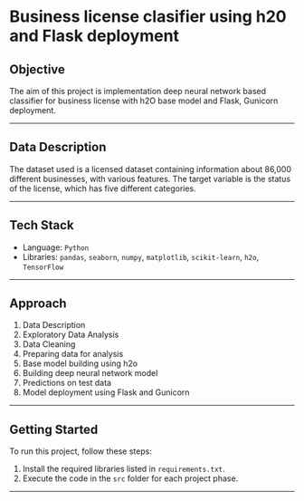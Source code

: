 # Business license clasifier using h20 and Flask deployment

## Objective

The aim of this project is implementation deep neural network based classifier for business license with h2O base model and Flask, Gunicorn deployment.

---

## Data Description

The dataset used is a licensed dataset containing information about 86,000 different businesses, with various features. The target variable is the status of the license, which has five different categories.

---

## Tech Stack

- Language: `Python`
- Libraries: `pandas`, `seaborn`, `numpy`, `matplotlib`, `scikit-learn`, `h2o`, `TensorFlow`

---

## Approach

1. Data Description
2. Exploratory Data Analysis
3. Data Cleaning
4. Preparing data for analysis
5. Base model building using h2o
6. Building deep neural network model
7. Predictions on test data
8. Model deployment using Flask and Gunicorn

---

## Getting Started

To run this project, follow these steps:

1. Install the required libraries listed in `requirements.txt`.
2. Execute the code in the `src` folder for each project phase.

---
